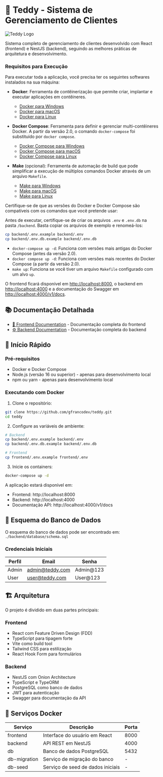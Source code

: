# 🧸 Teddy - Sistema de Gerenciamento de Clientes

![Teddy Logo](https://teddydigital.io/wp-content/uploads/2023/10/logo-branco-1536x745.png)

Sistema completo de gerenciamento de clientes desenvolvido com React (frontend) e NestJS (backend), seguindo as melhores práticas de arquitetura e desenvolvimento.

### Requisitos para Execução

Para executar toda a aplicação, você precisa ter os seguintes softwares instalados na sua máquina:

- **Docker**: Ferramenta de contêinerização que permite criar, implantar e executar aplicações em contêineres.
    - [Docker para Windows](https://docs.docker.com/desktop/install/windows-install/)
    - [Docker para macOS](https://docs.docker.com/desktop/install/mac-install/)
    - [Docker para Linux](https://docs.docker.com/desktop/install/linux-install/)

- **Docker Compose**: Ferramenta para definir e gerenciar multi-contêineres Docker. A partir da versão 2.0, o comando `docker-compose` foi substituído por `docker compose`.
    - [Docker Compose para Windows](https://docs.docker.com/compose/install/)
    - [Docker Compose para macOS](https://docs.docker.com/compose/install/)
    - [Docker Compose para Linux](https://docs.docker.com/compose/install/)

- **Make** (opcional): Ferramenta de automação de build que pode simplificar a execução de múltiplos comandos Docker através de um arquivo `Makefile`.
    - [Make para Windows](http://gnuwin32.sourceforge.net/packages/make.htm)
    - [Make para macOS](https://formulae.brew.sh/formula/make)
    - [Make para Linux](https://www.gnu.org/software/make/)

Certifique-se de que as versões do Docker e Docker Compose são compatíveis com os comandos que você pretende usar:

Antes de executar, certifique-se de criar os arquivos `.env` e `.env.db` na pasta `/backend`. Basta copiar os arquivos de exemplo e renomeá-los:
```bash
cp backend/.env.example backend/.env
cp backend/.env.db.example backend/.env.db
```

- `docker-compose up -d`: Funciona com versões mais antigas do Docker Compose (antes da versão 2.0).
- `docker compose up -d`: Funciona com versões mais recentes do Docker Compose (a partir da versão 2.0).
- `make up`: Funciona se você tiver um arquivo `Makefile` configurado com um alvo `up`.

O frontend ficará disponível em [http://localhost:8000](http://localhost:8000), o backend em [http://localhost:4000](http://localhost:4000) e a documentação do Swagger em [http://localhost:4000/v1/docs](http://localhost:4000/v1/docs).

## 📚 Documentação Detalhada

- [📱 Frontend Documentation](./frontend/README.md) - Documentação completa do frontend
- [⚙️ Backend Documentation](./backend/README.md) - Documentação completa do backend

## 🚀 Início Rápido

### Pré-requisitos
- Docker e Docker Compose
- Node.js (versão 16 ou superior) - apenas para desenvolvimento local
- npm ou yarn - apenas para desenvolvimento local

### Executando com Docker

1. Clone o repositório:
```bash
git clone https://github.com/gfrancodev/teddy.git
cd teddy
```

2. Configure as variáveis de ambiente:
```bash
# Backend
cp backend/.env.example backend/.env
cp backend/.env.db.example backend/.env.db

# Frontend
cp frontend/.env.example frontend/.env
```

3. Inicie os containers:
```bash
docker-compose up -d
```

A aplicação estará disponível em:
- Frontend: http://localhost:8000
- Backend: http://localhost:4000
- Documentação API: http://localhost:4000/v1/docs

## 📂 Esquema do Banco de Dados

O esquema do banco de dados pode ser encontrado em: `./backend/database/schema.sql`

### Credenciais Iniciais

| Perfil | Email | Senha |
|--------|-------|-------|
| Admin | admin@teddy.com | Admin@123 |
| User | user@teddy.com | User@123 |

## 🏗️ Arquitetura

O projeto é dividido em duas partes principais:

### Frontend
- React com Feature Driven Design (FDD)
- TypeScript para tipagem forte
- Vite como build tool
- Tailwind CSS para estilização
- React Hook Form para formulários

### Backend
- NestJS com Onion Architecture
- TypeScript e TypeORM
- PostgreSQL como banco de dados
- JWT para autenticação
- Swagger para documentação da API

## 🐳 Serviços Docker

| Serviço | Descrição | Porta |
|---------|-----------|-------|
| frontend | Interface do usuário em React | 8000 |
| backend | API REST em NestJS | 4000 |
| db | Banco de dados PostgreSQL | 5432 |
| db-migration | Serviço de migração do banco | - |
| db-seed | Serviço de seed de dados iniciais | - |